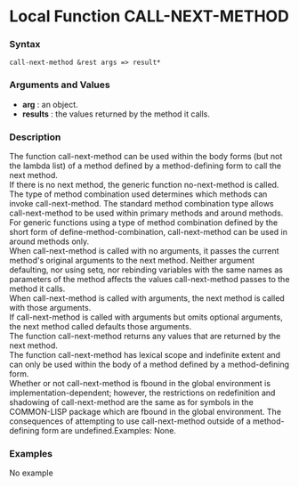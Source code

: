 <!-- Generated on 05/10/2020 by https://github.com/anto2oo/clhs-evolved -->

# Local Function CALL-NEXT-METHOD

### Syntax
`call-next-method &rest args => result*`  


### Arguments and Values
- **arg** : an object.   
- **results** : the values returned by the method it calls.   


### Description
The function call-next-method can be used  within the body forms (but not the lambda list)  of a method defined by a method-defining form to call the next method.  
If there is no next method, the generic function no-next-method is called.  
The type of method combination used determines which methods can invoke call-next-method. The standard method combination type allows call-next-method to be used within primary methods and around methods. For generic functions using a type of method combination defined by the short form of define-method-combination, call-next-method can be used in around methods only.  
When call-next-method is called with no arguments, it passes the current method's original arguments to the next method. Neither argument defaulting, nor using setq, nor rebinding variables with the same names as parameters of the method affects the values call-next-method passes to the method it calls.  
 When call-next-method is called with arguments, the next method is called with those arguments.  
If call-next-method is called with arguments but omits optional arguments, the next method called defaults those arguments.  
The function call-next-method returns any values that are returned by the next method.  
The function call-next-method has lexical scope and indefinite extent and can only be used within the body of a method defined by a method-defining form.  
 Whether or not call-next-method is fbound in the global environment is implementation-dependent; however, the restrictions on redefinition and shadowing of call-next-method are the same as for symbols in the COMMON-LISP package which are fbound in the global environment. The consequences of attempting to use call-next-method outside of a method-defining form are undefined.Examples: None.



### Examples
No example  
